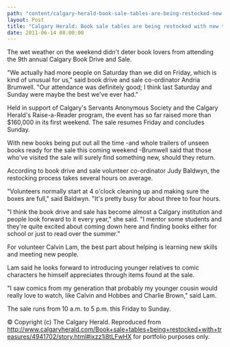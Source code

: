 ```yaml
---
path: "content/calgary-herald-book-sale-tables-are-being-restocked-new-treasures"
layout: Post
title: "Calgary Herald: Book sale tables are being restocked with new treasures"
date: 2011-06-14 08:00:00
---
```


The wet weather on the weekend didn't deter book lovers from attending the 9th annual Calgary Book Drive and Sale.

"We actually had more people on Saturday than we did on Friday, which is kind of unusual for us," said book drive and sale co-ordinator Andria Brumwell. "Our attendance was definitely good; I think last Saturday and Sunday were maybe the best we've ever had."

Held in support of Calgary's Servants Anonymous Society and the Calgary Herald's Raise-a-Reader program, the event has so far raised more than $160,000 in its first weekend. The sale resumes Friday and concludes Sunday.

With new books being put out all the time -and whole trailers of unseen books ready for the sale this coming weekend -Brumwell said that those who've visited the sale will surely find something new, should they return.

According to book drive and sale volunteer co-ordinator Judy Baldwyn, the restocking process takes several hours on average.

"Volunteers normally start at 4 o'clock cleaning up and making sure the boxes are full," said Baldwyn. "It's pretty busy for about three to four hours.

"I think the book drive and sale has become almost a Calgary institution and people look forward to it every year," she said. "I mentor some students and they're quite excited about coming down here and finding books either for school or just to read over the summer."

For volunteer Calvin Lam, the best part about helping is learning new skills and meeting new people.

Lam said he looks forward to introducing younger relatives to comic characters he himself appreciates through items found at the sale.

"I saw comics from my generation that probably my younger cousin would really love to watch, like Calvin and Hobbes and Charlie Brown," said Lam.

The sale runs from 10 a.m. to 5 p.m. this Friday to Sunday.

© Copyright (c) The Calgary Herald. Reproduced from http://www.calgaryherald.com/Book+sale+tables+being+restocked+with+treasures/4941702/story.html#ixzz1i8tLFwHX for portfolio purposes only.